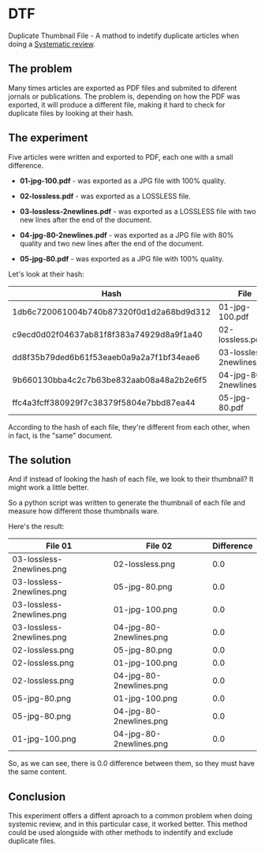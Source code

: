 # DTF

Duplicate Thumbnail File - A mathod to indetify duplicate articles when doing a [Systematic review](https://en.wikipedia.org/wiki/Systematic_review).

## The problem

Many times articles are exported as PDF files and submited to diferent jornals or publications. The problem is, depending on how the PDF was exported, it will produce a different file, making it hard to check for duplicate files by looking at their hash.

## The experiment

Five articles were written and exported to PDF, each one with a small difference.

* **01-jpg-100.pdf** - was exported as a JPG file with 100% quality.

* **02-lossless.pdf** - was exported as a LOSSLESS file.

* **03-lossless-2newlines.pdf** - was exported as a LOSSLESS file with two new lines after the end of the document.

* **04-jpg-80-2newlines.pdf** - was exported as a JPG file with 80% quality and two new lines after the end of the document.

* **05-jpg-80.pdf** - was exported as a JPG file with 100% quality.

Let's look at their hash:

| Hash | File |
| -- | -- |
|1db6c720061004b740b87320f0d1d2a68bd9d312 | 01-jpg-100.pdf |
|c9ecd0d02f04637ab81f8f383a74929d8a9f1a40 | 02-lossless.pdf |
|dd8f35b79ded6b61f53eaeb0a9a2a7f1bf34eae6 | 03-lossless-2newlines.pdf |
|9b660130bba4c2c7b63be832aab08a48a2b2e6f5 | 04-jpg-80-2newlines.pdf |
|ffc4a3fcff380929f7c38379f5804e7bbd87ea44 | 05-jpg-80.pdf |

According to the hash of each file, they're different from each other, when in fact, is the "same" document.

## The solution

And if instead of looking the hash of each file, we look to their thumbnail? It might work a little better.

So a python script was written to generate the thumbnail of each file and measure how different those thumbnails ware.

Here's the result:

| File 01 | File 02 | Difference |
| -- | -- | -- |
| 03-lossless-2newlines.png | 02-lossless.png | 0.0 |
| 03-lossless-2newlines.png | 05-jpg-80.png | 0.0 |
| 03-lossless-2newlines.png | 01-jpg-100.png | 0.0 |
| 03-lossless-2newlines.png | 04-jpg-80-2newlines.png | 0.0 |
| 02-lossless.png | 05-jpg-80.png | 0.0 |
| 02-lossless.png | 01-jpg-100.png | 0.0 |
| 02-lossless.png | 04-jpg-80-2newlines.png | 0.0 |
| 05-jpg-80.png | 01-jpg-100.png | 0.0 |
| 05-jpg-80.png | 04-jpg-80-2newlines.png | 0.0 |
| 01-jpg-100.png | 04-jpg-80-2newlines.png | 0.0 |

So, as we can see, there is 0.0 difference between them, so they must have the same content.

## Conclusion

This experiment offers a diffent aproach to a common problem when doing systemic review, and in this particular case, it worked better. This method could be used alongside with other methods to indentify and exclude duplicate files.
